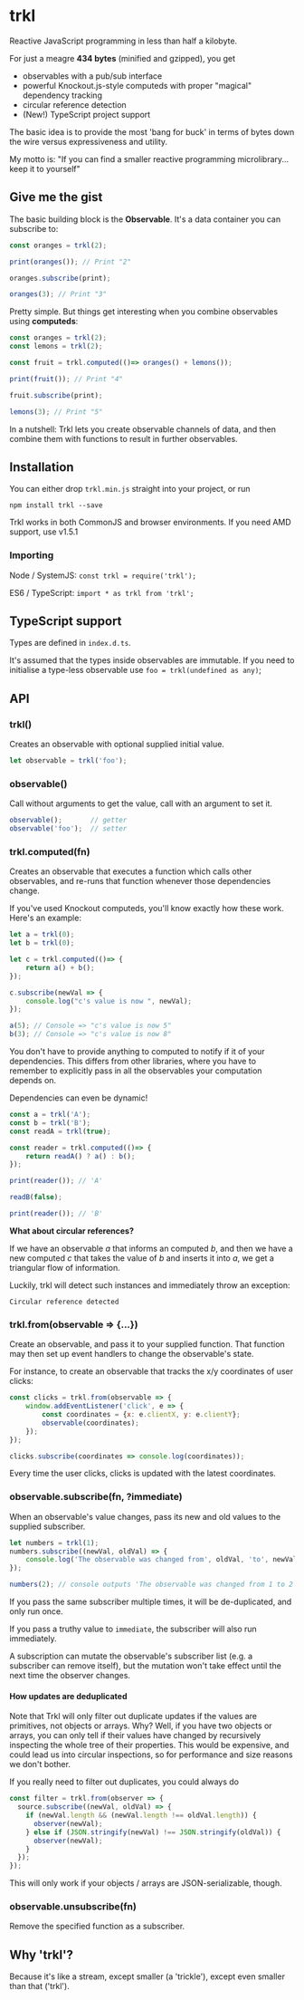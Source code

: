 # trkl
Reactive JavaScript programming in less than half a kilobyte.

For just a meagre **434 bytes** (minified and gzipped), you get

- observables with a pub/sub interface
- powerful Knockout.js-style computeds with proper "magical" dependency tracking
- circular reference detection
- (New!) TypeScript project support

The basic idea is to provide the most 'bang for buck' in terms of bytes down the wire versus expressiveness and utility.

My motto is: "If you can find a smaller reactive programming microlibrary... keep it to yourself"

## Give me the gist

The basic building block is the **Observable**. It's a data container you can subscribe to:

```javascript
const oranges = trkl(2);

print(oranges()); // Print "2"

oranges.subscribe(print);

oranges(3); // Print "3"
```

Pretty simple. But things get interesting when you combine observables using **computeds**:

```javascript
const oranges = trkl(2);
const lemons = trkl(2);

const fruit = trkl.computed(()=> oranges() + lemons());

print(fruit()); // Print "4"

fruit.subscribe(print);

lemons(3); // Print "5"
```

In a nutshell: Trkl lets you create observable channels of data, and then combine them with functions to result in further observables.

## Installation

You can either drop `trkl.min.js` straight into your project, or run

```
npm install trkl --save
```

Trkl works in both CommonJS and browser environments. If you need AMD support, use v1.5.1

### Importing

Node / SystemJS: `const trkl = require('trkl');`

ES6 / TypeScript: `import * as trkl from 'trkl';`

## TypeScript support

Types are defined in `index.d.ts`.

It's assumed that the types inside observables are immutable. If you need to initialise a type-less observable use `foo = trkl(undefined as any)`;

## API

### trkl()
Creates an observable with optional supplied initial value.

```javascript
let observable = trkl('foo');
```    

### observable()

Call without arguments to get the value, call with an argument to set it.

```javascript
observable();       // getter
observable('foo');  // setter
```

### trkl.computed(fn)

Creates an observable that executes a function which calls other observables, and re-runs that function whenever those dependencies change.

If you've used Knockout computeds, you'll know exactly how these work. Here's an example:

```javascript
let a = trkl(0);
let b = trkl(0);

let c = trkl.computed(()=> {
    return a() + b();
});

c.subscribe(newVal => {
    console.log("c's value is now ", newVal);
});

a(5); // Console => "c's value is now 5"
b(3); // Console => "c's value is now 8"
```

You don't have to provide anything to computed to notify if it of your dependencies. This differs from other libraries, where you have to remember to explicitly pass in all the observables your computation depends on.

Dependencies can even be dynamic!

```javascript
const a = trkl('A');
const b = trkl('B');
const readA = trkl(true);

const reader = trkl.computed(()=> {
    return readA() ? a() : b();
});

print(reader()); // 'A'

readB(false);

print(reader()); // 'B'
```

**What about circular references?**

If we have an observable *a* that informs an computed *b*, and then we have a new computed *c* that takes the value of *b* and inserts it into *a*, we get a triangular flow of information.

Luckily, trkl will detect such instances and immediately throw an exception:

```
Circular reference detected
```

### trkl.from(observable => {...})

Create an observable, and pass it to your supplied function. That function may then set up event handlers to change the observable's state.

For instance, to create an observable that tracks the x/y coordinates of user clicks:

```javascript
const clicks = trkl.from(observable => {
    window.addEventListener('click', e => {
        const coordinates = {x: e.clientX, y: e.clientY};
        observable(coordinates);
    });
});

clicks.subscribe(coordinates => console.log(coordinates));
```

Every time the user clicks, clicks is updated with the latest coordinates.


### observable.subscribe(fn, ?immediate)

When an observable's value changes, pass its new and old values to the supplied subscriber.

```javascript
let numbers = trkl(1);
numbers.subscribe((newVal, oldVal) => {
    console.log('The observable was changed from', oldVal, 'to', newVal);
});

numbers(2); // console outputs 'The observable was changed from 1 to 2'
```    

If you pass the same subscriber multiple times, it will be de-duplicated, and only run once. 

If you pass a truthy value to `immediate`, the subscriber will also run immediately.

A subscription can mutate the observable's subscriber list (e.g. a subscriber can remove itself), but the mutation won't take effect until the next time the observer changes.

#### How updates are deduplicated

Note that Trkl will only filter out duplicate updates if the values are primitives, not objects or arrays. Why? Well, if you have two objects or arrays, you can only tell if their values have changed by recursively inspecting the whole tree of their properties. This would be expensive, and could lead us into circular inspections, so for performance and size reasons we don't bother.

If you really need to filter out duplicates, you could always do

```javascript
const filter = trkl.from(observer => {
  source.subscribe((newVal, oldVal) => {
    if (newVal.length && (newVal.length !== oldVal.length)) {
      observer(newVal);
    } else if (JSON.stringify(newVal) !== JSON.stringify(oldVal)) {
      observer(newVal);
    }
  });
});
```

This will only work if your objects / arrays are JSON-serializable, though.

### observable.unsubscribe(fn)

Remove the specified function as a subscriber.

## Why 'trkl'?

Because it's like a stream, except smaller (a 'trickle'), except even smaller than that ('trkl').
